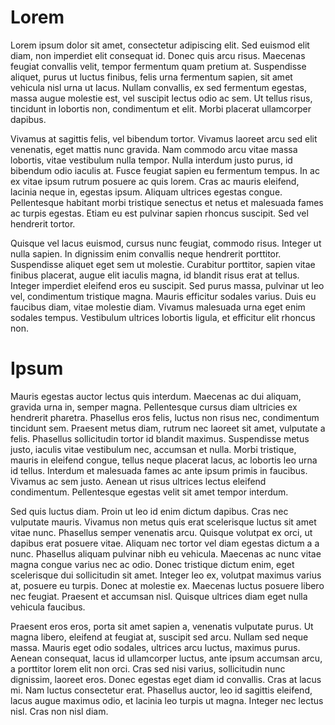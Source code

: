 # Lorem

Lorem ipsum dolor sit amet, consectetur adipiscing elit. Sed euismod elit diam, non imperdiet elit consequat id. Donec quis arcu risus. Maecenas feugiat convallis velit, tempor fermentum quam pretium at. Suspendisse aliquet, purus ut luctus finibus, felis urna fermentum sapien, sit amet vehicula nisl urna ut lacus. Nullam convallis, ex sed fermentum egestas, massa augue molestie est, vel suscipit lectus odio ac sem. Ut tellus risus, tincidunt in lobortis non, condimentum et elit. Morbi placerat ullamcorper dapibus.

Vivamus at sagittis felis, vel bibendum tortor. Vivamus laoreet arcu sed elit venenatis, eget mattis nunc gravida. Nam commodo arcu vitae massa lobortis, vitae vestibulum nulla tempor. Nulla interdum justo purus, id bibendum odio iaculis at. Fusce feugiat sapien eu fermentum tempus. In ac ex vitae ipsum rutrum posuere ac quis lorem. Cras ac mauris eleifend, lacinia neque in, egestas ipsum. Aliquam ultrices egestas congue. Pellentesque habitant morbi tristique senectus et netus et malesuada fames ac turpis egestas. Etiam eu est pulvinar sapien rhoncus suscipit. Sed vel hendrerit tortor.

Quisque vel lacus euismod, cursus nunc feugiat, commodo risus. Integer ut nulla sapien. In dignissim enim convallis neque hendrerit porttitor. Suspendisse aliquet eget sem ut molestie. Curabitur porttitor, sapien vitae finibus placerat, augue elit iaculis magna, id blandit risus erat at tellus. Integer imperdiet eleifend eros eu suscipit. Sed purus massa, pulvinar ut leo vel, condimentum tristique magna. Mauris efficitur sodales varius. Duis eu faucibus diam, vitae molestie diam. Vivamus malesuada urna eget enim sodales tempus. Vestibulum ultrices lobortis ligula, et efficitur elit rhoncus non.

# Ipsum

Mauris egestas auctor lectus quis interdum. Maecenas ac dui aliquam, gravida urna in, semper magna. Pellentesque cursus diam ultricies ex hendrerit pharetra. Phasellus eros felis, luctus non risus nec, condimentum tincidunt sem. Praesent metus diam, rutrum nec laoreet sit amet, vulputate a felis. Phasellus sollicitudin tortor id blandit maximus. Suspendisse metus justo, iaculis vitae vestibulum nec, accumsan et nulla. Morbi tristique, mauris in eleifend congue, tellus neque placerat lacus, ac lobortis leo urna id tellus. Interdum et malesuada fames ac ante ipsum primis in faucibus. Vivamus ac sem justo. Aenean ut risus ultrices lectus eleifend condimentum. Pellentesque egestas velit sit amet tempor interdum.

Sed quis luctus diam. Proin ut leo id enim dictum dapibus. Cras nec vulputate mauris. Vivamus non metus quis erat scelerisque luctus sit amet vitae nunc. Phasellus semper venenatis arcu. Quisque volutpat ex orci, ut dapibus erat posuere vitae. Aliquam nec tortor vel diam egestas dictum a a nunc. Phasellus aliquam pulvinar nibh eu vehicula. Maecenas ac nunc vitae magna congue varius nec ac odio. Donec tristique dictum enim, eget scelerisque dui sollicitudin sit amet. Integer leo ex, volutpat maximus varius at, posuere eu turpis. Donec at molestie ex. Maecenas luctus posuere libero nec feugiat. Praesent et accumsan nisl. Quisque ultrices diam eget nulla vehicula faucibus.

Praesent eros eros, porta sit amet sapien a, venenatis vulputate purus. Ut magna libero, eleifend at feugiat at, suscipit sed arcu. Nullam sed neque massa. Mauris eget odio sodales, ultrices arcu luctus, maximus purus. Aenean consequat, lacus id ullamcorper luctus, ante ipsum accumsan arcu, a porttitor lorem elit non orci. Cras sed nisi varius, sollicitudin nunc dignissim, laoreet eros. Donec egestas eget diam id convallis. Cras at lacus mi. Nam luctus consectetur erat. Phasellus auctor, leo id sagittis eleifend, lacus augue maximus odio, et lacinia leo turpis ut magna. Integer nec lectus nisl. Cras non nisl diam.
